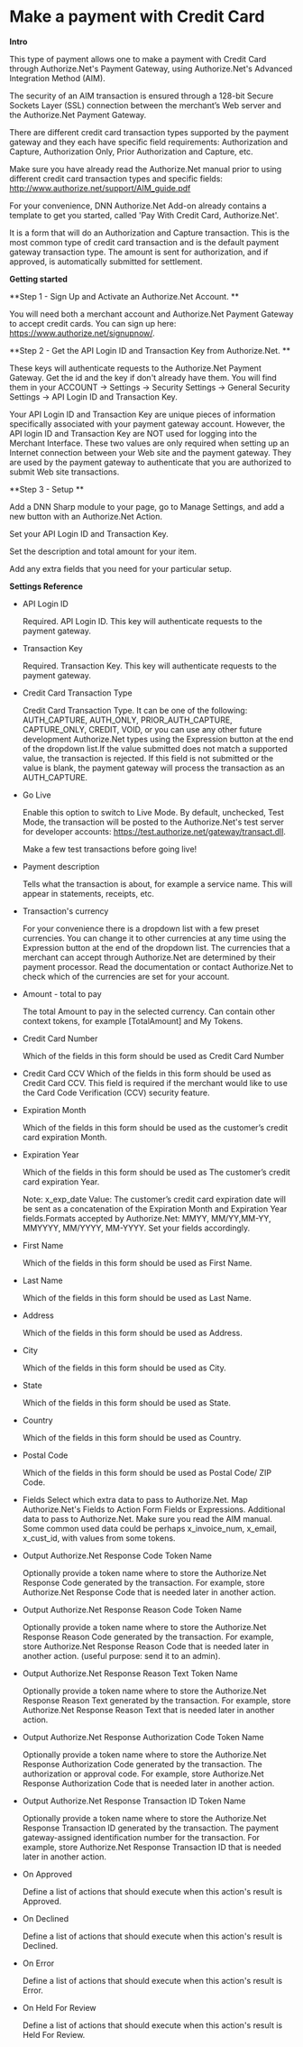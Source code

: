 # Make a payment with Credit Card

**Intro**

This type of payment allows one to make a payment with Credit Card through Authorize.Net's Payment Gateway, using Authorize.Net's Advanced Integration Method (AIM).

The security of an AIM transaction is ensured through a 128-bit Secure Sockets Layer (SSL) connection between the merchant’s Web server and the Authorize.Net Payment Gateway.

There are different credit card transaction types supported by the payment gateway and they each have specific field requirements: Authorization and Capture, Authorization Only, Prior Authorization and Capture, etc.

Make sure you have already read the Authorize.Net manual prior to using different credit card transaction types and specific fields: http://www.authorize.net/support/AIM_guide.pdf

For your convenience, DNN Authorize.Net Add-on already contains a template to get you started, called 'Pay With Credit Card, Authorize.Net'.

It is a form that will do an  Authorization and Capture transaction. This is the most common type of credit card transaction and is the default payment gateway transaction type. The amount is sent for authorization, and if approved, is automatically submitted for settlement.

**Getting started**

**Step 1 - Sign Up and Activate an Authorize.Net Account. **

You will need both a merchant account and Authorize.Net Payment Gateway to accept credit cards.
You can sign up here: https://www.authorize.net/signupnow/.

**Step 2 - Get the API Login ID and Transaction Key from Authorize.Net. **

These keys will authenticate requests to the Authorize.Net Payment Gateway.
Get the id and the key if don't already have them. You will find them in your ACCOUNT -> Settings -> Security Settings -> General Security Settings -> API Login ID and Transaction Key.

Your API Login ID and Transaction Key are unique pieces of information specifically associated with your payment gateway account. However, the API login ID and Transaction Key are NOT used for logging into the Merchant Interface. These two values are only required when setting up an Internet connection between your Web site and the payment gateway. They are used by the payment gateway to authenticate that you are authorized to submit Web site transactions.

**Step 3 - Setup **

Add a DNN Sharp module to your page, go to Manage Settings, and add a new button with an Authorize.Net Action.

Set your API Login ID and Transaction Key.

Set the description and total amount for your item.

Add any extra fields that you need for your particular setup.

**Settings Reference**
* API Login ID

  Required. API Login ID. This key will authenticate requests to the payment gateway.
  
* Transaction Key

  Required. Transaction Key. This key will authenticate requests to the payment gateway.
  
* Credit Card Transaction Type

  Credit Card Transaction Type. It can be one of the following: AUTH_CAPTURE, AUTH_ONLY, PRIOR_AUTH_CAPTURE, CAPTURE_ONLY, CREDIT, VOID, or you can use any other future development Authorize.Net types using the Expression button at the end of the dropdown list.If the value submitted does not match a supported value, the transaction is rejected. If this field is not submitted or the value is blank, the payment gateway will process the transaction as an AUTH_CAPTURE.

* Go Live

  Enable this option to switch to Live Mode. By default, unchecked, Test Mode, the transaction will be posted to the Authorize.Net's test server for developer accounts: https://test.authorize.net/gateway/transact.dll.
  
  Make a few test transactions before going live!

* Payment description

  Tells what the transaction is about, for example a service name. This will appear in statements, receipts, etc.

* Transaction's currency 

  For your convenience there is a dropdown list with a few preset currencies. You can change it to other currencies at any time using the Expression button at the end of the dropdown list. The currencies that a merchant can accept through Authorize.Net are determined by their payment processor. Read the documentation or contact Authorize.Net to check which of the currencies are set for your account.

* Amount - total to pay

  The total Amount to pay in the selected currency. Can contain other context tokens, for example [TotalAmount] and My Tokens.

* Credit Card Number

  Which of the fields in this form should be used as Credit Card Number
  
* Credit Card CCV
  Which of the fields in this form should be used as Credit Card CCV. This field is required if the merchant would like to use the Card Code Verification (CCV) security feature.
  
* Expiration Month
  
  Which of the fields in this form should be used as the customer’s credit card expiration Month.
  
* Expiration Year

  Which of the fields in this form should be used as The customer’s credit card expiration Year.

  Note: x_exp_date Value: The customer’s credit card expiration date will be sent as a concatenation of the Expiration Month and Expiration Year fields.Formats accepted by Authorize.Net: MMYY, MM/YY,MM-YY, MMYYYY, MM/YYYY, MM-YYYY. Set your fields accordingly.
  
* First Name
  
  Which of the fields in this form should be used as First Name.
* Last Name
  
  Which of the fields in this form should be used as Last Name.
* Address
  
  Which of the fields in this form should be used as Address.
* City
  
  Which of the fields in this form should be used as City.
* State
  
  Which of the fields in this form should be used as State.
* Country
  
  Which of the fields in this form should be used as Country.
* Postal Code
  
  Which of the fields in this form should be used as Postal Code/ ZIP Code. 
  
* Fields
  Select which extra data to pass to Authorize.Net. Map Authorize.Net's Fields to Action Form Fields or Expressions. Additional data to pass to Authorize.Net. Make sure you read the AIM manual. Some common used data could be perhaps x_invoice_num, x_email, x_cust_id, with values from some tokens.

* Output Authorize.Net Response Code Token Name

  Optionally provide a token name where to store the Authorize.Net Response Code generated by the transaction. For example, store Authorize.Net Response Code that is needed later in another action.

* Output Authorize.Net Response Reason Code Token Name

  Optionally provide a token name where to store the Authorize.Net Response Reason Code generated by the transaction. For example, store Authorize.Net Response Reason Code that is needed later in another action. (useful purpose: send it to an admin).
  
* Output Authorize.Net Response Reason Text Token Name

  Optionally provide a token name where to store the Authorize.Net Response Reason Text generated by the transaction. For example, store Authorize.Net Response Reason Text that is needed later in another action.

* Output Authorize.Net Response Authorization Code Token Name

  Optionally provide a token name where to store the Authorize.Net Response Authorization Code generated by the transaction. The authorization or approval code. For example, store Authorize.Net Response Authorization Code that is needed later in another action.

* Output Authorize.Net Response Transaction ID Token Name
  
  Optionally provide a token name where to store the Authorize.Net Response Transaction ID generated by the transaction. The payment gateway-assigned identification number for the transaction. For example, store Authorize.Net Response Transaction ID that is needed later in another action.

* On Approved

  Define a list of actions that should execute when this action's result is Approved.

* On Declined

  Define a list of actions that should execute when this action's result is Declined.

* On Error

  Define a list of actions that should execute when this action's result is Error.

* On Held For Review

  Define a list of actions that should execute when this action's result is Held For Review.
